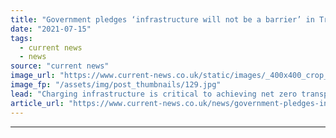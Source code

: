 ```yaml
---
title: "Government pledges ‘infrastructure will not be a barrier’ in Transport Decarbonisation Plan"
date: "2021-07-15"
tags: 
  - current news
  - news
source: "current news"
image_url: "https://www.current-news.co.uk/static/images/_400x400_crop_center-center/GettyImages-626783640.jpg"
image_fp: "/assets/img/post_thumbnails/129.jpg"
lead: "​Charging infrastructure is critical to achieving net zero transport, the Department for Transport (DfT) has said in its Transport Decarbonisation Plan."
article_url: "https://www.current-news.co.uk/news/government-pledges-infrastructure-will-not-be-a-barrier-in-transport-decarbonisation-plan?utm_source=rss-feeds&utm_medium=rss&utm_campaign=rss"
---
```


---
